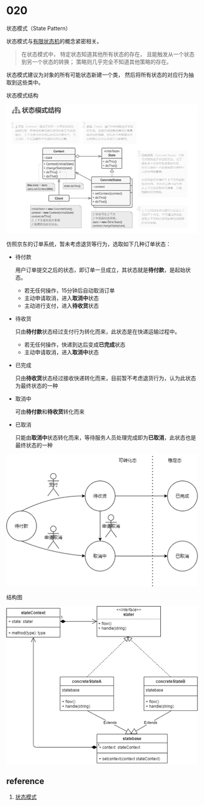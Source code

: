 # 020

状态模式（State Pattern）

状态模式与[有限状态机](https://en.wikipedia.org/wiki/Finite-state_machine)的概念紧密相关。

> 在状态模式中， 特定状态知道其他所有状态的存在， 且能触发从一个状态到另一个状态的转换； 策略则几乎完全不知道其他策略的存在。

状态模式建议为对象的所有可能状态新建一个类， 然后将所有状态的对应行为抽取到这些类中。

状态模式结构

![statest](image/statest.png)





仿照京东的订单系统，暂未考虑退货等行为，选取如下几种订单状态：

- 待付款

  用户订单提交之后的状态，即订单一旦成立，其状态就是**待付款**，是起始状态。

  - 若无任何操作，15分钟后自动取消订单
  - 主动申请取消，进入**取消中**状态
  - 主动进行支付，进入**待收货**状态

- 待收货

  只由**待付款**状态经过支付行为转化而来，此状态是在快递运输过程中。

  - 若无任何操作，快递到达后变成**已完成**状态
  - 主动申请取消，进入**取消中**状态

- 已完成

  只由**待收货**状态经过接收快递转化而来，目前暂不考虑退货行为，认为此状态为最终状态的一种

- 取消中

  可由**待付款**和**待收货**转化而来

- 已取消

  只能由**取消中**状态转化而来，等待服务人员处理完成即为**已取消**，此状态也是最终状态的一种

  



![](image/State.drawio.png)



结构图

![](image/statestruct.drawio.png)





## reference

1. [状态模式](https://refactoringguru.cn/design-patterns/state)